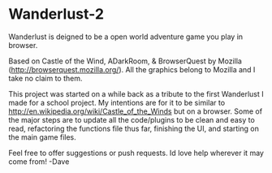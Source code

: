 Wanderlust-2
============

Wanderlust is deigned to be a open world adventure game you play in browser. 

Based on Castle of the Wind, ADarkRoom, & BrowserQuest by Mozilla (http://browserquest.mozilla.org/). All the graphics belong to Mozilla and I take no claim to them. 

This project was started on a while back as a tribute to the first Wanderlust I made for a school project. My intentions are for it to be similar to http://en.wikipedia.org/wiki/Castle_of_the_Winds but on a browser. Some of the major steps are to update all the code/plugins to be clean and easy to read, refactoring the functions file thus far, finishing the UI, and starting on the main game files.

Feel free to offer suggestions or push requests. Id love help wherever it may come from! -Dave
